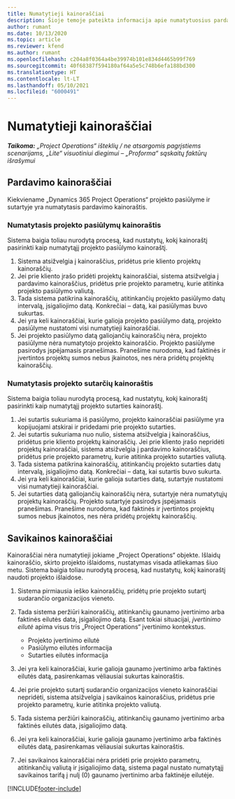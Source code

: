 ```yaml
---
title: Numatytieji kainoraščiai
description: Šioje temoje pateikta informacija apie numatytuosius pardavimo ir savikainos kainoraščius programoje „Project Operations“.
author: rumant
ms.date: 10/13/2020
ms.topic: article
ms.reviewer: kfend
ms.author: rumant
ms.openlocfilehash: c204a8f0364a4be39974b101e834d4465b99f769
ms.sourcegitcommit: 40f68387f594180af64a5e5c748b6efa188bd300
ms.translationtype: HT
ms.contentlocale: lt-LT
ms.lasthandoff: 05/10/2021
ms.locfileid: "6000491"
---
```

# <a name="default-price-lists"></a>Numatytieji kainoraščiai

_**Taikoma:** „Project Operations“ išteklių / ne atsargomis pagrįstiems scenarijams, „Lite“ visuotiniui diegimui – „Proforma“ sąskaitų faktūrų išrašymui_

## <a name="sales-price-lists"></a>Pardavimo kainoraščiai

Kiekviename „Dynamics 365 Project Operations“ projekto pasiūlyme ir sutartyje yra numatytasis pardavimo kainoraštis. 

### <a name="price-list-default-on-project-quotes"></a>Numatytasis projekto pasiūlymų kainoraštis
Sistema baigia toliau nurodytą procesą, kad nustatytų, kokį kainoraštį pasirinkti kaip numatytąjį projekto pasiūlymo kainoraštį.

1. Sistema atsižvelgia į kainoraščius, pridėtus prie kliento projektų kainoraščių. 
2. Jei prie kliento įrašo pridėti projektų kainoraščiai, sistema atsižvelgia į pardavimo kainoraščius, pridėtus prie projekto parametrų, kurie atitinka projekto pasiūlymo valiutą.
3. Tada sistema patikrina kainoraščių, atitinkančių projekto pasiūlymo datų intervalą, įsigaliojimo datą. Konkrečiai – datą, kai pasiūlymas buvo sukurtas.
4. Jei yra keli kainoraščiai, kurie galioja projekto pasiūlymo datą, projekto pasiūlyme nustatomi visi numatytieji kainoraščiai.
5. Jei projekto pasiūlymo datą galiojančių kainoraščių nėra, projekto pasiūlyme nėra numatytojo projekto kainoraščio. Projekto pasiūlyme pasirodys įspėjamasis pranešimas. Pranešime nurodoma, kad faktinės ir įvertintos projektų sumos nebus įkainotos, nes nėra pridėtų projektų kainoraščių.

### <a name="price-list-default-on-project-contracts"></a>Numatytasis projekto sutarčių kainoraštis 
Sistema baigia toliau nurodytą procesą, kad nustatytų, kokį kainoraštį pasirinkti kaip numatytąjį projekto sutarties kainoraštį.

1. Jei sutartis sukuriama iš pasiūlymo, projekto kainoraščiai pasiūlyme yra kopijuojami atskirai ir pridedami prie projekto sutarties.
2. Jei sutartis sukuriama nuo nulio, sistema atsižvelgia į kainoraščius, pridėtus prie kliento projektų kainoraščių. Jei prie kliento įrašo nepridėti projektų kainoraščiai, sistema atsižvelgia į pardavimo kainoraščius, pridėtus prie projekto parametrų, kurie atitinka projekto sutarties valiutą.
4. Tada sistema patikrina kainoraščių, atitinkančių projekto sutarties datų intervalą, įsigaliojimo datą. Konkrečiai – datą, kai sutartis buvo sukurta.
5. Jei yra keli kainoraščiai, kurie galioja sutarties datą, sutartyje nustatomi visi numatytieji kainoraščiai.
6. Jei sutarties datą galiojančių kainoraščių nėra, sutartyje nėra numatytųjų projektų kainoraščių. Projekto sutartyje pasirodys įspėjamasis pranešimas. Pranešime nurodoma, kad faktinės ir įvertintos projektų sumos nebus įkainotos, nes nėra pridėtų projektų kainoraščių.

## <a name="cost-price-lists"></a>Savikainos kainoraščiai

Kainoraščiai nėra numatytieji jokiame „Project Operations“ objekte. Išlaidų kainoraščio, skirto projekto išlaidoms, nustatymas visada atliekamas šiuo metu. Sistema baigia toliau nurodytą procesą, kad nustatytų, kokį kainoraštį naudoti projekto išlaidose.

1. Sistema pirmiausia ieško kainoraščių, pridėtų prie projekto sutartį sudarančio organizacijos vieneto.
2. Tada sistema peržiūri kainoraščių, atitinkančių gaunamo įvertinimo arba faktinės eilutės data, įsigaliojimo datą. Esant tokiai situacijai, *įvertinimo eilutė* apima visus tris „Project Operations“ įvertinimo kontekstus.

    - Projekto įvertinimo eilutė
    - Pasiūlymo eilutės informacija
    - Sutarties eilutės informacija
  
3. Jei yra keli kainoraščiai, kurie galioja gaunamo įvertinimo arba faktinės eilutės datą, pasirenkamas vėliausiai sukurtas kainoraštis.
4. Jei prie projekto sutartį sudarančio organizacijos vieneto kainoraščiai nepridėti, sistema atsižvelgia į savikainos kainoraščius, pridėtus prie projekto parametrų, kurie atitinka projekto valiutą.
5. Tada sistema peržiūri kainoraščių, atitinkančių gaunamo įvertinimo arba faktinės eilutės data, įsigaliojimo datą. 
6. Jei yra keli kainoraščiai, kurie galioja gaunamo įvertinimo arba faktinės eilutės datą, pasirenkamas vėliausiai sukurtas kainoraštis.
7. Jei savikainos kainoraščiai nėra pridėti prie projekto parametrų, atitinkančių valiutą ir įsigaliojimo datą, sistema pagal nustato numatytąjį savikainos tarifą į nulį (0) gaunamo įvertinimo arba faktinėje eilutėje.


[!INCLUDE[footer-include](../includes/footer-banner.md)]